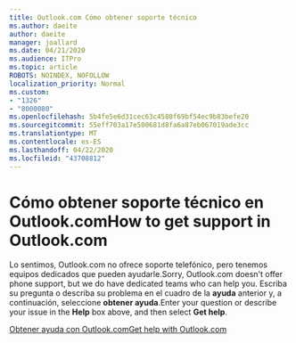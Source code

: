 ```yaml
---
title: Outlook.com Cómo obtener soporte técnico
ms.author: daeite
author: daeite
manager: joallard
ms.date: 04/21/2020
ms.audience: ITPro
ms.topic: article
ROBOTS: NOINDEX, NOFOLLOW
localization_priority: Normal
ms.custom:
- "1326"
- "8000080"
ms.openlocfilehash: 5b4fe5e6d31cec63c4580f69bf54ec9b83befe20
ms.sourcegitcommit: 55eff703a17e500681d8fa6a87eb067019ade3cc
ms.translationtype: MT
ms.contentlocale: es-ES
ms.lasthandoff: 04/22/2020
ms.locfileid: "43708812"
---
```

# <a name="how-to-get-support-in-outlookcom"></a><span data-ttu-id="77ae8-102">Cómo obtener soporte técnico en Outlook.com</span><span class="sxs-lookup"><span data-stu-id="77ae8-102">How to get support in Outlook.com</span></span>

<span data-ttu-id="77ae8-103">Lo sentimos, Outlook.com no ofrece soporte telefónico, pero tenemos equipos dedicados que pueden ayudarle.</span><span class="sxs-lookup"><span data-stu-id="77ae8-103">Sorry, Outlook.com doesn't offer phone support, but we do have dedicated teams who can help you.</span></span>
<span data-ttu-id="77ae8-104">Escriba su pregunta o describa su problema en el cuadro de la **ayuda** anterior y, a continuación, seleccione **obtener ayuda**.</span><span class="sxs-lookup"><span data-stu-id="77ae8-104">Enter your question or describe your issue in the **Help** box above, and then select **Get help**.</span></span>

[<span data-ttu-id="77ae8-105">Obtener ayuda con Outlook.com</span><span class="sxs-lookup"><span data-stu-id="77ae8-105">Get help with Outlook.com</span></span>](https://support.office.com/article/40676ad0-c831-45ac-a023-5be633be798d?wt.mc_id=Office_Outlook_com_Alchemy)
